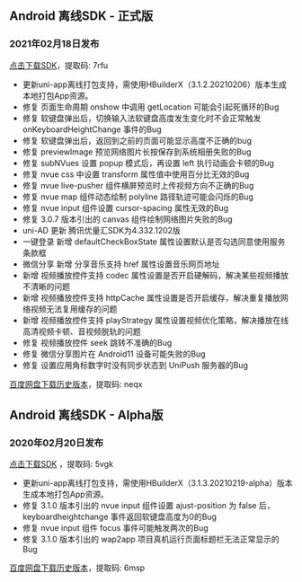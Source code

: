 ## Android 离线SDK - 正式版

### 2021年02月18日发布
[点击下载SDK](https://pan.baidu.com/s/14SZ-CjlbaNtGHk3CpamgXQ)，提取码: 7rfu

+ 更新uni-app离线打包支持，需使用HBuilderX（3.1.2.20210206）版本生成本地打包App资源。
+ 修复 页面生命周期 onshow 中调用 getLocation 可能会引起死循环的Bug
+ 修复 软键盘弹出后，切换输入法软键盘高度发生变化时不会正常触发 onKeyboardHeightChange 事件的Bug
+ 修复 软键盘弹出后，返回到之前的页面可能显示高度不正确的bug
+ 修复 previewImage 预览网络图片长按保存到系统相册失败的Bug
+ 修复 subNVues 设置 popup 模式后，再设置 left 执行动画会卡顿的Bug
+ 修复 nvue css 中设置 transform 属性值中使用百分比无效的Bug
+ 修复 nvue live-pusher 组件横屏预览时上传视频方向不正确的Bug
+ 修复 nvue map 组件动态绘制 polyline 路径轨迹可能会闪烁的Bug
+ 修复 nvue input 组件设置 cursor-spacing 属性无效的Bug
+ 修复 3.0.7 版本引出的 canvas 组件绘制网络图片失败的Bug
+ uni-AD 更新 腾讯优量汇SDK为4.332.1202版
+ 一键登录 新增 defaultCheckBoxState 属性设置默认是否勾选同意使用服务条款框
+ 微信分享 新增 分享音乐支持 href 属性设置音乐网页地址
+ 新增 视频播放控件支持 codec 属性设置是否开启硬解码，解决某些视频播放不清晰的问题
+ 新增 视频播放控件支持 httpCache 属性设置是否开启缓存，解决重复播放网络视频无法复用缓存的问题
+ 新增 视频播放控件支持 playStrategy 属性设置视频优化策略，解决播放在线高清视频卡顿、音视频脱轨的问题
+ 修复 视频播放控件 seek 跳转不准确的Bug
+ 修复 微信分享图片在 Android11 设备可能失败的Bug
+ 修复 设置应用角标数字时没有同步状态到 UniPush 服务器的Bug

[百度网盘下载历史版本](https://pan.baidu.com/s/1Gpbnq3wLvvnRO6W-SlvVpA)，提取码: neqx



## Android 离线SDK - Alpha版

### 2020年02月20日发布
[点击下载SDK](https://pan.baidu.com/s/1NLBTW94Im_zg5R38Wiijdg) ，提取码: 5vgk

+ 更新uni-app离线打包支持，需使用HBuilderX（3.1.3.20210219-alpha）版本生成本地打包App资源。
+ 修复 3.1.0 版本引出的 nvue input 组件设置 ajust-position 为 false 后，keyboardheightchange 事件返回软键盘高度为0的Bug
+ 修复 nvue input 组件 focus 事件可能触发两次的Bug
+ 修复 3.1.0 版本引出的 wap2app 项目真机运行页面标题栏无法正常显示的Bug

[百度网盘下载历史版本](https://pan.baidu.com/s/10fne34bwxWGtDJTd4PhroA)，提取码: 6msp
